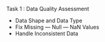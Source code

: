 Task 1 : Data Quality Assessment

- Data Shape and Data Type
- Fix Missing — Null — NaN Values
- Handle Inconsistent Data




